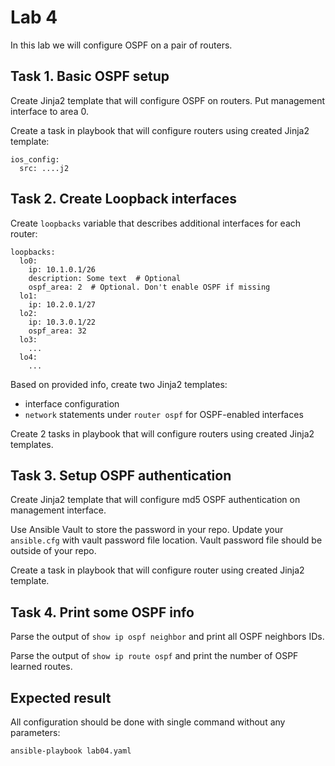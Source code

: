 # Lab 4

In this lab we will configure OSPF on a pair of routers.

## Task 1. Basic OSPF setup

Create Jinja2 template that will configure OSPF on routers. Put management interface to area 0.

Create a task in playbook that will configure routers using created Jinja2 template:

    ios_config:
      src: ....j2

## Task 2. Create Loopback interfaces

Create `loopbacks` variable that describes additional interfaces for each router:

    loopbacks:
      lo0:
        ip: 10.1.0.1/26
        description: Some text  # Optional
        ospf_area: 2  # Optional. Don't enable OSPF if missing
      lo1:
        ip: 10.2.0.1/27
      lo2:
        ip: 10.3.0.1/22
        ospf_area: 32
      lo3:
        ...
      lo4:
        ...

Based on provided info, create two Jinja2 templates:
  - interface configuration
  - `network` statements under `router ospf` for OSPF-enabled interfaces

Create 2 tasks in playbook that will configure routers using created Jinja2 templates.

## Task 3. Setup OSPF authentication

Create Jinja2 template that will configure md5 OSPF authentication on management interface.

Use Ansible Vault to store the password in your repo. Update your `ansible.cfg` with vault password file location. Vault password file should be outside of your repo.

Create a task in playbook that will configure router using created Jinja2 template.

## Task 4. Print some OSPF info

Parse the output of `show ip ospf neighbor` and print all OSPF neighbors IDs.

Parse the output of `show ip route ospf` and print the number of OSPF learned routes.

## Expected result

All configuration should be done with single command without any parameters:

    ansible-playbook lab04.yaml
